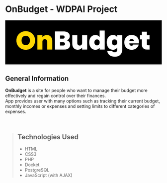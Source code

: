 # OnBudget - WDPAI Project
![img.png](img.png)

## General Information
**OnBudget** is a site for people who want to manage their budget more effectively and regain control over their finances.  
App provides user with many options such as tracking their current budget, monthly incomes or expenses and setting limits to different categories of expenses.

&nbsp;

> ## Technologies Used
>- HTML
>- CSS3
>- PHP
>- Docket
>- PostgreSQL
>- JavaScript (with AJAX)

